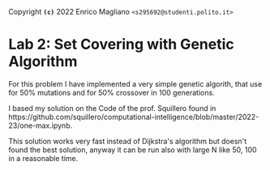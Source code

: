 
Copyright **`(c)`** 2022 Enrico Magliano `<s295692@studenti.polito.it>`
# Lab 2: Set Covering with Genetic Algorithm
<p>
  For this problem I have implemented a very simple genetic algorith, that use for 50% mutations and for 50% crossover in 100 generations.
</p>
<p>
 I based my solution on the Code of the prof. Squillero found in https://github.com/squillero/computational-intelligence/blob/master/2022-23/one-max.ipynb.
 </P>
 <p>
  This solution works very fast instead of Dijkstra's algorithm but doesn't found  the best solution, anyway it can be run also with large N like 50, 100 in a reasonable time.
  </p>
